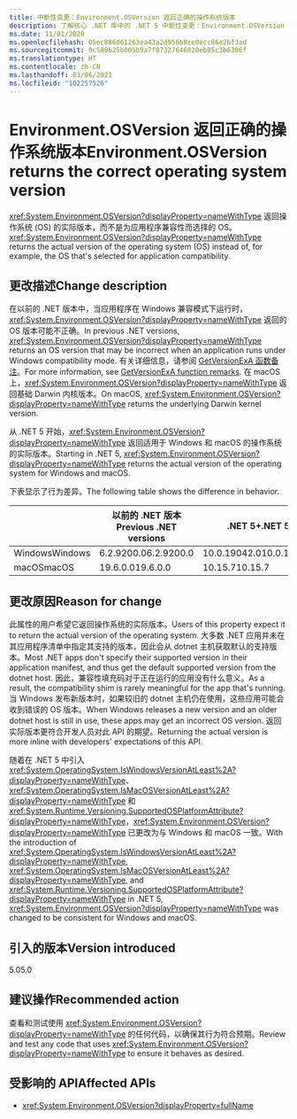 ```yaml
---
title: 中断性变更：Environment.OSVersion 返回正确的操作系统版本
description: 了解核心 .NET 库中的 .NET 5 中断性变更：Environment.OSVersion 返回操作系统的实际版本而不是为应用程序兼容性选择的 OS。
ms.date: 11/01/2020
ms.openlocfilehash: 05ec886061263ea43a2d956b8ce0ecc06e2bf3ad
ms.sourcegitcommit: 9c589b25b005b9a7f87327646020eb85c3b6306f
ms.translationtype: HT
ms.contentlocale: zh-CN
ms.lasthandoff: 03/06/2021
ms.locfileid: "102257526"
---
```

# <a name="environmentosversion-returns-the-correct-operating-system-version"></a><span data-ttu-id="e149c-103">Environment.OSVersion 返回正确的操作系统版本</span><span class="sxs-lookup"><span data-stu-id="e149c-103">Environment.OSVersion returns the correct operating system version</span></span>

<span data-ttu-id="e149c-104"><xref:System.Environment.OSVersion?displayProperty=nameWithType> 返回操作系统 (OS) 的实际版本，而不是为应用程序兼容性而选择的 OS。</span><span class="sxs-lookup"><span data-stu-id="e149c-104"><xref:System.Environment.OSVersion?displayProperty=nameWithType> returns the actual version of the operating system (OS) instead of, for example, the OS that's selected for application compatibility.</span></span>

## <a name="change-description"></a><span data-ttu-id="e149c-105">更改描述</span><span class="sxs-lookup"><span data-stu-id="e149c-105">Change description</span></span>

<span data-ttu-id="e149c-106">在以前的 .NET 版本中，当应用程序在 Windows 兼容模式下运行时，<xref:System.Environment.OSVersion?displayProperty=nameWithType> 返回的 OS 版本可能不正确。</span><span class="sxs-lookup"><span data-stu-id="e149c-106">In previous .NET versions, <xref:System.Environment.OSVersion?displayProperty=nameWithType> returns an OS version that may be incorrect when an application runs under Windows compatibility mode.</span></span> <span data-ttu-id="e149c-107">有关详细信息，请参阅 [GetVersionExA 函数备注](/windows/win32/api/sysinfoapi/nf-sysinfoapi-getversionexa#remarks)。</span><span class="sxs-lookup"><span data-stu-id="e149c-107">For more information, see [GetVersionExA function remarks](/windows/win32/api/sysinfoapi/nf-sysinfoapi-getversionexa#remarks).</span></span> <span data-ttu-id="e149c-108">在 macOS 上，<xref:System.Environment.OSVersion?displayProperty=nameWithType> 返回基础 Darwin 内核版本。</span><span class="sxs-lookup"><span data-stu-id="e149c-108">On macOS, <xref:System.Environment.OSVersion?displayProperty=nameWithType> returns the underlying Darwin kernel version.</span></span>

<span data-ttu-id="e149c-109">从 .NET 5 开始，<xref:System.Environment.OSVersion?displayProperty=nameWithType> 返回适用于 Windows 和 macOS 的操作系统的实际版本。</span><span class="sxs-lookup"><span data-stu-id="e149c-109">Starting in .NET 5, <xref:System.Environment.OSVersion?displayProperty=nameWithType> returns the actual version of the operating system for Windows and macOS.</span></span>

<span data-ttu-id="e149c-110">下表显示了行为差异。</span><span class="sxs-lookup"><span data-stu-id="e149c-110">The following table shows the difference in behavior.</span></span>

|  | <span data-ttu-id="e149c-111">以前的 .NET 版本</span><span class="sxs-lookup"><span data-stu-id="e149c-111">Previous .NET versions</span></span> | <span data-ttu-id="e149c-112">.NET 5+</span><span class="sxs-lookup"><span data-stu-id="e149c-112">.NET 5+</span></span> |
|--|------------------------|---------|
| <span data-ttu-id="e149c-113">Windows</span><span class="sxs-lookup"><span data-stu-id="e149c-113">Windows</span></span> | <span data-ttu-id="e149c-114">6.2.9200.0</span><span class="sxs-lookup"><span data-stu-id="e149c-114">6.2.9200.0</span></span> | <span data-ttu-id="e149c-115">10.0.19042.0</span><span class="sxs-lookup"><span data-stu-id="e149c-115">10.0.19042.0</span></span> |
| <span data-ttu-id="e149c-116">macOS</span><span class="sxs-lookup"><span data-stu-id="e149c-116">macOS</span></span> | <span data-ttu-id="e149c-117">19.6.0.0</span><span class="sxs-lookup"><span data-stu-id="e149c-117">19.6.0.0</span></span> | <span data-ttu-id="e149c-118">10.15.7</span><span class="sxs-lookup"><span data-stu-id="e149c-118">10.15.7</span></span> |

## <a name="reason-for-change"></a><span data-ttu-id="e149c-119">更改原因</span><span class="sxs-lookup"><span data-stu-id="e149c-119">Reason for change</span></span>

<span data-ttu-id="e149c-120">此属性的用户希望它返回操作系统的实际版本。</span><span class="sxs-lookup"><span data-stu-id="e149c-120">Users of this property expect it to return the actual version of the operating system.</span></span> <span data-ttu-id="e149c-121">大多数 .NET 应用并未在其应用程序清单中指定其支持的版本，因此会从 dotnet 主机获取默认的支持版本。</span><span class="sxs-lookup"><span data-stu-id="e149c-121">Most .NET apps don't specify their supported version in their application manifest, and thus get the default supported version from the dotnet host.</span></span> <span data-ttu-id="e149c-122">因此，兼容性填充码对于正在运行的应用没有什么意义。</span><span class="sxs-lookup"><span data-stu-id="e149c-122">As a result, the compatibility shim is rarely meaningful for the app that's running.</span></span> <span data-ttu-id="e149c-123">当 Windows 发布新版本时，如果较旧的 dotnet 主机仍在使用，这些应用可能会收到错误的 OS 版本。</span><span class="sxs-lookup"><span data-stu-id="e149c-123">When Windows releases a new version and an older dotnet host is still in use, these apps may get an incorrect OS version.</span></span> <span data-ttu-id="e149c-124">返回实际版本更符合开发人员对此 API 的期望。</span><span class="sxs-lookup"><span data-stu-id="e149c-124">Returning the actual version is more inline with developers' expectations of this API.</span></span>

<span data-ttu-id="e149c-125">随着在 .NET 5 中引入 <xref:System.OperatingSystem.IsWindowsVersionAtLeast%2A?displayProperty=nameWithType>、<xref:System.OperatingSystem.IsMacOSVersionAtLeast%2A?displayProperty=nameWithType> 和 <xref:System.Runtime.Versioning.SupportedOSPlatformAttribute?displayProperty=nameWithType>，<xref:System.Environment.OSVersion?displayProperty=nameWithType> 已更改为与 Windows 和 macOS 一致。</span><span class="sxs-lookup"><span data-stu-id="e149c-125">With the introduction of <xref:System.OperatingSystem.IsWindowsVersionAtLeast%2A?displayProperty=nameWithType>, <xref:System.OperatingSystem.IsMacOSVersionAtLeast%2A?displayProperty=nameWithType>, and <xref:System.Runtime.Versioning.SupportedOSPlatformAttribute?displayProperty=nameWithType> in .NET 5, <xref:System.Environment.OSVersion?displayProperty=nameWithType> was changed to be consistent for Windows and macOS.</span></span>

## <a name="version-introduced"></a><span data-ttu-id="e149c-126">引入的版本</span><span class="sxs-lookup"><span data-stu-id="e149c-126">Version introduced</span></span>

<span data-ttu-id="e149c-127">5.0</span><span class="sxs-lookup"><span data-stu-id="e149c-127">5.0</span></span>

## <a name="recommended-action"></a><span data-ttu-id="e149c-128">建议操作</span><span class="sxs-lookup"><span data-stu-id="e149c-128">Recommended action</span></span>

<span data-ttu-id="e149c-129">查看和测试使用 <xref:System.Environment.OSVersion?displayProperty=nameWithType> 的任何代码，以确保其行为符合预期。</span><span class="sxs-lookup"><span data-stu-id="e149c-129">Review and test any code that uses <xref:System.Environment.OSVersion?displayProperty=nameWithType> to ensure it behaves as desired.</span></span>

## <a name="affected-apis"></a><span data-ttu-id="e149c-130">受影响的 API</span><span class="sxs-lookup"><span data-stu-id="e149c-130">Affected APIs</span></span>

- <xref:System.Environment.OSVersion?displayProperty=fullName>

<!--

### Category

Core .NET libraries

### Affected APIs

- `P:System.Environment.OSVersion`

-->
